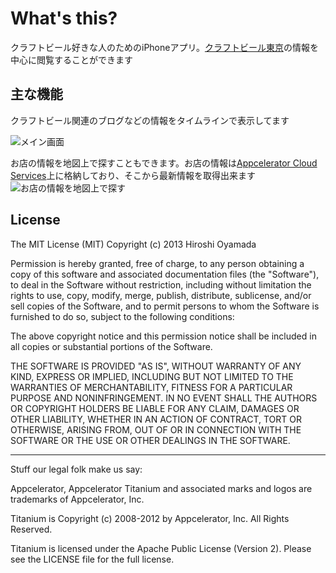 # What's this?

クラフトビール好きな人のためのiPhoneアプリ。[クラフトビール東京](http://craftbeer-tokyo.info/)の情報を中心に閲覧することができます

## 主な機能
クラフトビール関連のブログなどの情報をタイムラインで表示してます

![メイン画面](https://s3-ap-northeast-1.amazonaws.com/craftbeerfun/maintable.png)

お店の情報を地図上で探すこともできます。お店の情報は[Appcelerator Cloud Services](http://www.appcelerator.com/cloud/)上に格納しており、そこから最新情報を取得出来ます
![お店の情報を地図上で探す](https://s3-ap-northeast-1.amazonaws.com/craftbeerfun/mapview.png)

## License

The MIT License (MIT)
Copyright (c) 2013 Hiroshi Oyamada

Permission is hereby granted, free of charge, to any person obtaining a copy of this software and associated documentation files (the "Software"), to deal in the Software without restriction, including without limitation the rights to use, copy, modify, merge, publish, distribute, sublicense, and/or sell copies of the Software, and to permit persons to whom the Software is furnished to do so, subject to the following conditions:

The above copyright notice and this permission notice shall be included in all copies or substantial portions of the Software.

THE SOFTWARE IS PROVIDED "AS IS", WITHOUT WARRANTY OF ANY KIND, EXPRESS OR IMPLIED, INCLUDING BUT NOT LIMITED TO THE WARRANTIES OF MERCHANTABILITY, FITNESS FOR A PARTICULAR PURPOSE AND NONINFRINGEMENT. IN NO EVENT SHALL THE AUTHORS OR COPYRIGHT HOLDERS BE LIABLE FOR ANY CLAIM, DAMAGES OR OTHER LIABILITY, WHETHER IN AN ACTION OF CONTRACT, TORT OR OTHERWISE, ARISING FROM, OUT OF OR IN CONNECTION WITH THE SOFTWARE OR THE USE OR OTHER DEALINGS IN THE SOFTWARE.


----------------------------------
Stuff our legal folk make us say:

Appcelerator, Appcelerator Titanium and associated marks and logos are 
trademarks of Appcelerator, Inc. 

Titanium is Copyright (c) 2008-2012 by Appcelerator, Inc. All Rights Reserved.

Titanium is licensed under the Apache Public License (Version 2). Please
see the LICENSE file for the full license.


